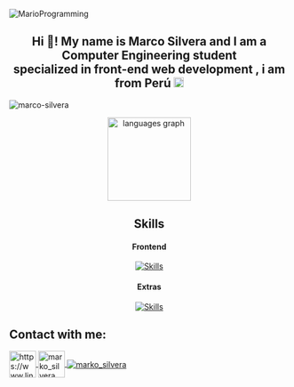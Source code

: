 <!--GIF-->
![MarioProgramming](https://github.com/vc743/vc743/assets/88216894/2415caf0-5e36-43e4-be9c-17ca25810b3b)

<!--Text-->
<h2 align="center">Hi 👋! My name is Marco Silvera and I am a Computer Engineering student<br> specialized in front-end web development , i am from  Perú <img src="https://upload.wikimedia.org/wikipedia/commons/thumb/c/cf/Flag_of_Peru.svg/1280px-Flag_of_Peru.svg.png" width="18"/></h2>

<!--Profile Views-->
<p align="left"> <img src="https://komarev.com/ghpvc/?username=Marco-Silvera&label=Profile%20views&color=brightgreen&style=flat" alt="marco-silvera" /> </p>

<!--Most Used Languages-->
<div align="center">
  <img src="https://github-readme-stats.vercel.app/api/top-langs?username=Marco-Silvera&locale=en&hide_title=false&layout=compact&card_width=" height="150" alt="languages graph"  />
</div>
 
<!--Skills-->
<h2 align="center">Skills</h2>

<!--Frontend-->
<h4 align="center">Frontend</h4>
<p align="center">
  <a href="https://skillicons.dev">
    <img src="https://skillicons.dev/icons?i=js,html,css,bootstrap,tailwind" alt="Skills">
  </a>
</p>

<!--Extras-->
<h4 align="center">Extras</h4>
<p align="center">
  <a href="https://skillicons.dev">
    <img src="https://skillicons.dev/icons?i=python,figma,git,github,markdown,vscode,discord,gmail" alt="Skills">
  </a>
</p>


<!--Contact-->
  <h2>Contact with me:</h2>
  
<a href="https://www.linkedin.com/in/marcosilvera/" target="blank">
  <img align="center" src="https://raw.githubusercontent.com/rahuldkjain/github-profile-readme-generator/master/src/images/icons/Social/linked-in-alt.svg" alt="https://www.linkedin.com/in/mohit-patel-51338a245"  height="48" width="48"/>
</a>

<a href="https://www.instagram.com/marko_silvera?igsh=MTRjbXJobzZmYjRscw==" target="blank">
  <img align="center" src="https://raw.githubusercontent.com/rahuldkjain/github-profile-readme-generator/master/src/images/icons/Social/instagram.svg" alt="marko_silvera"  height="48" width="48"/>
</a>

<a href="mailto:msilveradev@gmail.com" target="blank">
  <img align="center" src="https://skillicons.dev/icons?i=gmail" alt="marko_silvera"/>
</a>

